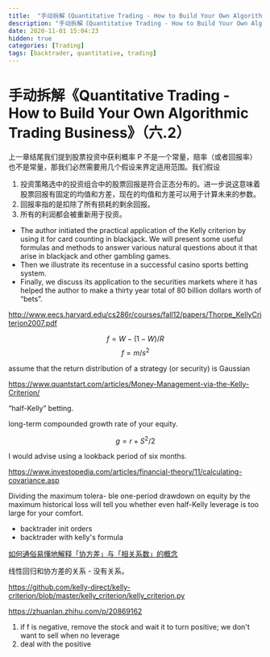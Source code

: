 ```yaml
---
title:  "手动拆解《Quantitative Trading - How to Build Your Own Algorithmic Trading Business》（六.2）"
description: "手动拆解《Quantitative Trading - How to Build Your Own Algorithmic Trading Business》（六.2）"
date: 2020-11-01 15:04:23
hidden: true
categories: [Trading]
tags: [backtrader, quantitative, trading]
---
```


# 手动拆解《Quantitative Trading - How to Build Your Own Algorithmic Trading Business》（六.2）

上一章结尾我们提到股票投资中获利概率 P 不是一个常量，赔率（或者回报率）也不是常量，那我们必然需要用几个假设来界定适用范围。我们假设

1. 投资策略选中的投资组合中的股票回报是符合正态分布的。进一步说这意味着股票回报有固定的均值和方差，现在的均值和方差可以用于计算未来的参数。
2. 回报率指的是扣除了所有损耗的剩余回报。
3. 所有的利润都会被重新用于投资。

- The author initiated the practical application of the Kelly criterion by using it for card counting in blackjack.
  We will present some useful formulas and methods to answer various natural questions
  about it that arise in blackjack and other gambling games. 
- Then we illustrate its recentuse in a successful casino sports betting system. 
- Finally, we discuss its application to the securities markets where it has helped the author to make a thirty year total of 80 billion dollars worth of “bets”.

http://www.eecs.harvard.edu/cs286r/courses/fall12/papers/Thorpe_KellyCriterion2007.pdf

$$
f = W - (1 - W) / R
$$
$$
f = m / s^2
$$

assume that the return distribution of a strategy (or security) is Gaussian

https://www.quantstart.com/articles/Money-Management-via-the-Kelly-Criterion/

 “half-Kelly” betting.
 
 long-term compounded growth rate of your equity.
 
 $$ g = r + S^2/2 $$
 
 I would advise using a lookback period of six months.
 
 https://www.investopedia.com/articles/financial-theory/11/calculating-covariance.asp
 
 Dividing the maximum tolera- ble one-period drawdown on equity by the maximum historical loss will tell you whether even half-Kelly leverage is too large for your comfort. 
 
 * backtrader init orders
 * backtrader with kelly's formula
 
 [如何通俗易懂地解释「协方差」与「相关系数」的概念](https://www.zhihu.com/question/20852004)
 
 线性回归和协方差的关系 - 没有关系。
 
 https://github.com/kelly-direct/kelly-criterion/blob/master/kelly_criterion/kelly_criterion.py
 
 https://zhuanlan.zhihu.com/p/20869162
 
 1. if f is negative, remove the stock and wait it to turn positive; we don't want to sell when no leverage
 2. deal with the positive


